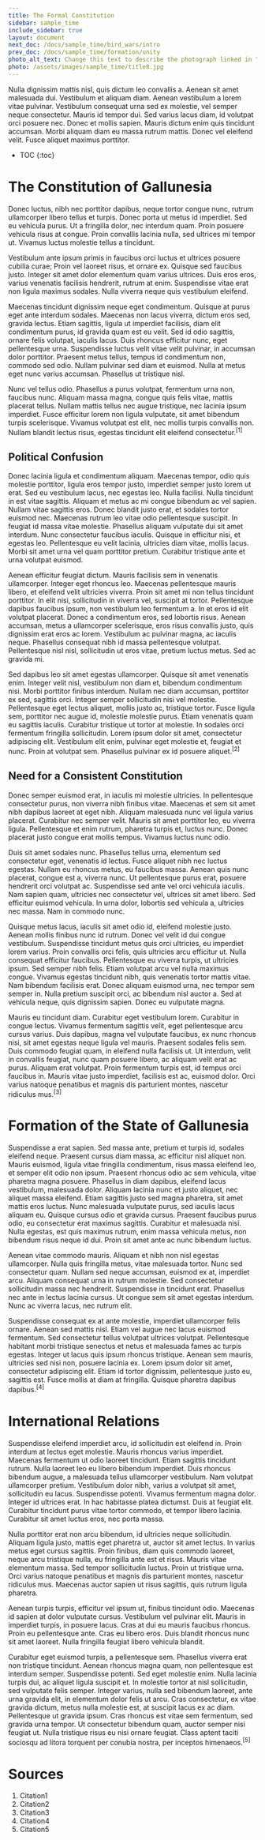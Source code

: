 ```yaml
---
title: The Formal Constitution
sidebar: sample_time
include_sidebar: true
layout: document
next_doc: /docs/sample_time/bird_wars/intro
prev_doc: /docs/sample_time/formation/unity
photo_alt_text: Change this text to describe the photograph linked in "photo".
photo: /assets/images/sample_time/title8.jpg
---
```


Nulla dignissim mattis nisl, quis dictum leo convallis a. Aenean sit amet malesuada dui. Vestibulum et aliquam diam. Aenean vestibulum a lorem vitae pulvinar. Vestibulum consequat urna sed ex molestie, vel semper neque consectetur. Mauris id tempor dui. Sed varius lacus diam, id volutpat orci posuere nec. Donec et mollis sapien. Mauris dictum enim quis tincidunt accumsan. Morbi aliquam diam eu massa rutrum mattis. Donec vel eleifend velit. Fusce aliquet maximus porttitor. 

* TOC
{:toc}

# The Constitution of Gallunesia

Donec luctus, nibh nec porttitor dapibus, neque tortor congue nunc, rutrum ullamcorper libero tellus et turpis. Donec porta ut metus id imperdiet. Sed eu vehicula purus. Ut a fringilla dolor, nec interdum quam. Proin posuere vehicula risus at congue. Proin convallis lacinia nulla, sed ultrices mi tempor ut. Vivamus luctus molestie tellus a tincidunt.

Vestibulum ante ipsum primis in faucibus orci luctus et ultrices posuere cubilia curae; Proin vel laoreet risus, et ornare ex. Quisque sed faucibus justo. Integer sit amet dolor elementum quam varius ultrices. Duis eros eros, varius venenatis facilisis hendrerit, rutrum at enim. Suspendisse vitae erat non ligula maximus sodales. Nulla viverra neque quis vestibulum eleifend.

Maecenas tincidunt dignissim neque eget condimentum. Quisque at purus eget ante interdum sodales. Maecenas non lacus viverra, dictum eros sed, gravida lectus. Etiam sagittis, ligula ut imperdiet facilisis, diam elit condimentum purus, id gravida quam est eu velit. Sed id odio sagittis, ornare felis volutpat, iaculis lacus. Duis rhoncus efficitur nunc, eget pellentesque urna. Suspendisse luctus velit vitae velit pulvinar, in accumsan dolor porttitor. Praesent metus tellus, tempus id condimentum non, commodo sed odio. Nullam pulvinar sed diam et euismod. Nulla at metus eget nunc varius accumsan. Phasellus ut tristique nisl.

Nunc vel tellus odio. Phasellus a purus volutpat, fermentum urna non, faucibus nunc. Aliquam massa magna, congue quis felis vitae, mattis placerat tellus. Nullam mattis tellus nec augue tristique, nec lacinia ipsum imperdiet. Fusce efficitur lorem non ligula vulputate, sit amet bibendum turpis scelerisque. Vivamus volutpat est elit, nec mollis turpis convallis non. Nullam blandit lectus risus, egestas tincidunt elit eleifend consectetur.<sup>[1]</sup>

## Political Confusion

Donec lacinia ligula et condimentum aliquam. Maecenas tempor, odio quis molestie porttitor, ligula eros tempor justo, imperdiet semper justo lorem ut erat. Sed eu vestibulum lacus, nec egestas leo. Nulla facilisi. Nulla tincidunt in est vitae sagittis. Aliquam et metus ac mi congue bibendum ac vel sapien. Nullam vitae sagittis eros. Donec blandit justo erat, et sodales tortor euismod nec. Maecenas rutrum leo vitae odio pellentesque suscipit. In feugiat id massa vitae molestie. Phasellus aliquam vulputate dui sit amet interdum. Nunc consectetur faucibus iaculis. Quisque in efficitur nisi, et egestas leo. Pellentesque eu velit lacinia, ultricies diam vitae, mollis lacus. Morbi sit amet urna vel quam porttitor pretium. Curabitur tristique ante et urna volutpat euismod.

Aenean efficitur feugiat dictum. Mauris facilisis sem in venenatis ullamcorper. Integer eget rhoncus leo. Maecenas pellentesque mauris libero, et eleifend velit ultricies viverra. Proin sit amet mi non tellus tincidunt porttitor. In elit nisi, sollicitudin in viverra vel, suscipit at tortor. Pellentesque dapibus faucibus ipsum, non vestibulum leo fermentum a. In et eros id elit volutpat placerat. Donec a condimentum eros, sed lobortis risus. Aenean accumsan, metus a ullamcorper scelerisque, eros risus convallis justo, quis dignissim erat eros ac lorem. Vestibulum ac pulvinar magna, ac iaculis neque. Phasellus consequat nibh id massa pellentesque volutpat. Pellentesque nisl nisl, sollicitudin ut eros vitae, pretium luctus metus. Sed ac gravida mi.

Sed dapibus leo sit amet egestas ullamcorper. Quisque sit amet venenatis enim. Integer velit nisl, vestibulum non diam et, bibendum condimentum nisi. Morbi porttitor finibus interdum. Nullam nec diam accumsan, porttitor ex sed, sagittis orci. Integer semper sollicitudin nisi vel molestie. Pellentesque eget lectus aliquet, mollis justo ac, tristique tortor. Fusce ligula sem, porttitor nec augue id, molestie molestie purus. Etiam venenatis quam eu sagittis iaculis. Curabitur tristique ut tortor at molestie. In sodales orci fermentum fringilla sollicitudin. Lorem ipsum dolor sit amet, consectetur adipiscing elit. Vestibulum elit enim, pulvinar eget molestie et, feugiat et nunc. Proin at volutpat sem. Phasellus pulvinar ex id posuere aliquet.<sup>[2]</sup>

## Need for a Consistent Constitution

Donec semper euismod erat, in iaculis mi molestie ultricies. In pellentesque consectetur purus, non viverra nibh finibus vitae. Maecenas et sem sit amet nibh dapibus laoreet at eget nibh. Aliquam malesuada nunc vel ligula varius placerat. Curabitur nec semper velit. Mauris sit amet porttitor leo, eu viverra ligula. Pellentesque et enim rutrum, pharetra turpis et, luctus nunc. Donec placerat justo congue erat mollis tempus. Vivamus luctus nunc odio.

Duis sit amet sodales nunc. Phasellus tellus urna, elementum sed consectetur eget, venenatis id lectus. Fusce aliquet nibh nec luctus egestas. Nullam eu rhoncus metus, eu faucibus massa. Aenean quis nunc placerat, congue est a, viverra nunc. Ut pellentesque purus erat, posuere hendrerit orci volutpat ac. Suspendisse sed ante vel orci vehicula iaculis. Nam sapien quam, ultricies nec consectetur vel, ultrices sit amet libero. Sed efficitur euismod vehicula. In urna dolor, lobortis sed vehicula a, ultricies nec massa. Nam in commodo nunc.

Quisque metus lacus, iaculis sit amet odio id, eleifend molestie justo. Aenean mollis finibus nunc id rutrum. Donec vel velit id dui congue vestibulum. Suspendisse tincidunt metus quis orci ultricies, eu imperdiet lorem varius. Proin convallis orci felis, quis ultricies arcu efficitur ut. Nulla consequat efficitur faucibus. Pellentesque eu viverra turpis, ut ultricies ipsum. Sed semper nibh felis. Etiam volutpat arcu vel nulla maximus congue. Vivamus egestas tincidunt nibh, quis venenatis tortor mattis vitae. Nam bibendum facilisis erat. Donec aliquam euismod urna, nec tempor sem semper in. Nulla pretium suscipit orci, ac bibendum nisl auctor a. Sed at vehicula neque, quis dignissim sapien. Donec eu vulputate magna.

Mauris eu tincidunt diam. Curabitur eget vestibulum lorem. Curabitur in congue lectus. Vivamus fermentum sagittis velit, eget pellentesque arcu cursus varius. Duis dapibus, magna vel vulputate faucibus, ex nunc rhoncus nisi, sit amet egestas neque ligula vel mauris. Praesent sodales felis sem. Duis commodo feugiat quam, in eleifend nulla facilisis ut. Ut interdum, velit in convallis feugiat, nunc quam posuere libero, ac aliquam velit erat ac purus. Aliquam erat volutpat. Proin fermentum turpis est, id tempus orci faucibus in. Mauris vitae justo imperdiet, facilisis est ac, euismod dolor. Orci varius natoque penatibus et magnis dis parturient montes, nascetur ridiculus mus.<sup>[3]</sup>

# Formation of the State of Gallunesia

Suspendisse a erat sapien. Sed massa ante, pretium et turpis id, sodales eleifend neque. Praesent cursus diam massa, ac efficitur nisl aliquet non. Mauris euismod, ligula vitae fringilla condimentum, risus massa eleifend leo, et semper elit odio non ipsum. Praesent rhoncus odio ac sem vehicula, vitae pharetra magna posuere. Phasellus in diam dapibus, eleifend lacus vestibulum, malesuada dolor. Aliquam lacinia nunc et justo aliquet, nec aliquet massa eleifend. Etiam sagittis justo sed magna pharetra, sit amet mattis eros luctus. Nunc malesuada vulputate purus, sed iaculis lacus aliquam eu. Quisque cursus odio et gravida cursus. Praesent faucibus purus odio, eu consectetur erat maximus sagittis. Curabitur et malesuada nisi. Nulla egestas, est quis maximus rutrum, enim massa vehicula metus, non bibendum risus neque id dui. Proin sit amet ante ac nunc bibendum luctus.

Aenean vitae commodo mauris. Aliquam et nibh non nisl egestas ullamcorper. Nulla quis fringilla metus, vitae malesuada tortor. Nunc sed consectetur quam. Nullam sed neque accumsan, euismod ex at, imperdiet arcu. Aliquam consequat urna in rutrum molestie. Sed consectetur sollicitudin massa nec hendrerit. Suspendisse in tincidunt erat. Phasellus nec ante in lectus lacinia cursus. Ut congue sem sit amet egestas interdum. Nunc ac viverra lacus, nec rutrum elit.

Suspendisse consequat ex at ante molestie, imperdiet ullamcorper felis ornare. Aenean sed mattis nisl. Etiam vel augue nec lacus euismod fermentum. Sed consectetur tellus volutpat ultrices volutpat. Pellentesque habitant morbi tristique senectus et netus et malesuada fames ac turpis egestas. Integer ut lacus quis ipsum rhoncus tristique. Aenean sem mauris, ultricies sed nisi non, posuere lacinia ex. Lorem ipsum dolor sit amet, consectetur adipiscing elit. Etiam id tortor dignissim, pellentesque justo eu, sagittis est. Fusce mollis at diam at fringilla. Quisque pharetra dapibus dapibus.<sup>[4]</sup>

# International Relations

Suspendisse eleifend imperdiet arcu, id sollicitudin est eleifend in. Proin interdum at lectus eget molestie. Mauris rhoncus varius imperdiet. Maecenas fermentum ut odio laoreet tincidunt. Etiam sagittis tincidunt rutrum. Nulla laoreet leo eu libero bibendum imperdiet. Duis rhoncus bibendum augue, a malesuada tellus ullamcorper vestibulum. Nam volutpat ullamcorper pretium. Vestibulum dolor nibh, varius a volutpat sit amet, sollicitudin eu lacus. Suspendisse potenti. Vivamus fermentum magna dolor. Integer id ultrices erat. In hac habitasse platea dictumst. Duis at feugiat elit. Curabitur tincidunt purus vitae tortor commodo, et tempor libero lacinia. Curabitur sit amet luctus eros, nec porta massa.

Nulla porttitor erat non arcu bibendum, id ultricies neque sollicitudin. Aliquam ligula justo, mattis eget pharetra ut, auctor sit amet lectus. In varius metus eget cursus sagittis. Proin finibus, diam quis commodo laoreet, neque arcu tristique nulla, eu fringilla ante est et risus. Mauris vitae elementum massa. Sed tempor sollicitudin luctus. Proin ut tristique urna. Orci varius natoque penatibus et magnis dis parturient montes, nascetur ridiculus mus. Maecenas auctor sapien ut risus sagittis, quis rutrum ligula pharetra.

Aenean turpis turpis, efficitur vel ipsum ut, finibus tincidunt odio. Maecenas id sapien at dolor vulputate cursus. Vestibulum vel pulvinar elit. Mauris in imperdiet turpis, in posuere lacus. Cras at dui eu mauris faucibus rhoncus. Proin eu pellentesque ante. Cras eu libero eros. Duis blandit rhoncus nunc sit amet laoreet. Nulla fringilla feugiat libero vehicula blandit.

Curabitur eget euismod turpis, a pellentesque sem. Phasellus viverra erat non tristique tincidunt. Aenean rhoncus magna quam, non pellentesque est interdum semper. Suspendisse potenti. Sed eget molestie enim. Nulla lacinia turpis dui, ac aliquet ligula suscipit et. In molestie tortor at nisl sollicitudin, sed vulputate felis semper. Integer varius, nulla sed bibendum laoreet, ante urna gravida elit, in elementum dolor felis ut arcu. Cras consectetur, ex vitae gravida dictum, metus nulla molestie est, at suscipit lacus ex ac diam. Pellentesque ut gravida ipsum. Cras rhoncus est vitae sem fermentum, sed gravida urna tempor. Ut consectetur bibendum quam, auctor semper nisi feugiat ut. Nulla tristique risus eu nisi ornare feugiat. Class aptent taciti sociosqu ad litora torquent per conubia nostra, per inceptos himenaeos.<sup>[5]</sup>

# Sources

1. Citation1
2. Citation2
3. Citation3
4. Citation4
5. Citation5
